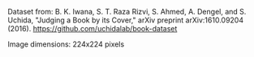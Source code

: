 Dataset from:
B. K. Iwana, S. T. Raza Rizvi, S. Ahmed, A. Dengel, and S. Uchida, "Judging a Book by its Cover," arXiv preprint arXiv:1610.09204 (2016).
https://github.com/uchidalab/book-dataset

Image dimensions: 224x224 pixels